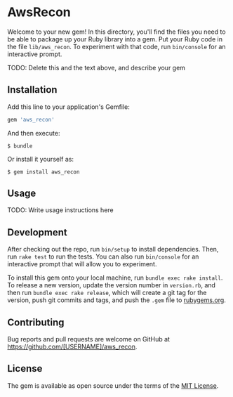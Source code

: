 # AwsRecon

Welcome to your new gem! In this directory, you'll find the files you need to be able to package up your Ruby library into a gem. Put your Ruby code in the file `lib/aws_recon`. To experiment with that code, run `bin/console` for an interactive prompt.

TODO: Delete this and the text above, and describe your gem

## Installation

Add this line to your application's Gemfile:

```ruby
gem 'aws_recon'
```

And then execute:

    $ bundle

Or install it yourself as:

    $ gem install aws_recon

## Usage

TODO: Write usage instructions here

## Development

After checking out the repo, run `bin/setup` to install dependencies. Then, run `rake test` to run the tests. You can also run `bin/console` for an interactive prompt that will allow you to experiment.

To install this gem onto your local machine, run `bundle exec rake install`. To release a new version, update the version number in `version.rb`, and then run `bundle exec rake release`, which will create a git tag for the version, push git commits and tags, and push the `.gem` file to [rubygems.org](https://rubygems.org).

## Contributing

Bug reports and pull requests are welcome on GitHub at https://github.com/[USERNAME]/aws_recon.

## License

The gem is available as open source under the terms of the [MIT License](https://opensource.org/licenses/MIT).
